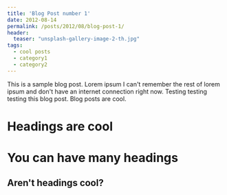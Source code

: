 ```yaml
---
title: 'Blog Post number 1'
date: 2012-08-14
permalink: /posts/2012/08/blog-post-1/
header:
  teaser: "unsplash-gallery-image-2-th.jpg"
tags:
  - cool posts
  - category1
  - category2
---
```


This is a sample blog post. Lorem ipsum I can't remember the rest of lorem ipsum and don't have an internet connection right now. Testing testing testing this blog post. Blog posts are cool.

Headings are cool
======

You can have many headings
======

Aren't headings cool?
------